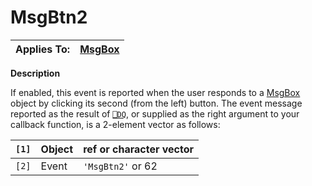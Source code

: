 




<h1 class="heading"><span class="name">MsgBtn2</span></h1>

| Applies To: | [MsgBox](./msgbox.md) |
| --- | ---  |


**Description**


If enabled, this event is reported when the user responds to a [MsgBox](./msgbox.md) object by clicking its second (from the left) button. The event message reported as the result of [`⎕DQ`](../../Language/System%20Functions/dq.htm), or supplied as the right argument to your callback function, is a 2-element vector as follows:


| `[1]` | Object | ref or character vector |
| --- | --- | ---  |
| `[2]` | Event | `'MsgBtn2'` or 62 |



